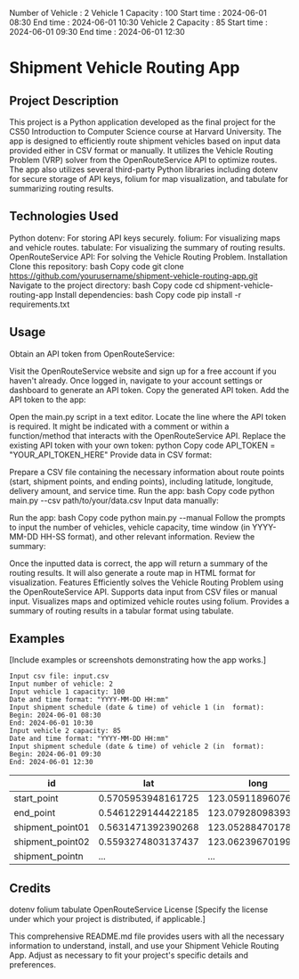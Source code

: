 Number of Vehicle   : 2
Vehicle 1
    Capacity        : 100
    Start time      : 2024-06-01 08:30
    End time        : 2024-06-01 10:30
Vehicle 2
    Capacity        : 85
    Start time      : 2024-06-01 09:30
    End time        : 2024-06-01 12:30


# Shipment Vehicle Routing App
## Project Description
This project is a Python application developed as the final project for the CS50 Introduction to Computer Science course at Harvard University. The app is designed to efficiently route shipment vehicles based on input data provided either in CSV format or manually. It utilizes the Vehicle Routing Problem (VRP) solver from the OpenRouteService API to optimize routes. The app also utilizes several third-party Python libraries including dotenv for secure storage of API keys, folium for map visualization, and tabulate for summarizing routing results.

## Technologies Used
Python
dotenv: For storing API keys securely.
folium: For visualizing maps and vehicle routes.
tabulate: For visualizing the summary of routing results.
OpenRouteService API: For solving the Vehicle Routing Problem.
Installation
Clone this repository:
bash
Copy code
git clone https://github.com/yourusername/shipment-vehicle-routing-app.git
Navigate to the project directory:
bash
Copy code
cd shipment-vehicle-routing-app
Install dependencies:
bash
Copy code
pip install -r requirements.txt


## Usage
Obtain an API token from OpenRouteService:

Visit the OpenRouteService website and sign up for a free account if you haven't already.
Once logged in, navigate to your account settings or dashboard to generate an API token.
Copy the generated API token.
Add the API token to the app:

Open the main.py script in a text editor.
Locate the line where the API token is required. It might be indicated with a comment or within a function/method that interacts with the OpenRouteService API.
Replace the existing API token with your own token:
python
Copy code
API_TOKEN = "YOUR_API_TOKEN_HERE"
Provide data in CSV format:

Prepare a CSV file containing the necessary information about route points (start, shipment points, and ending points), including latitude, longitude, delivery amount, and service time.
Run the app:
bash
Copy code
python main.py --csv path/to/your/data.csv
Input data manually:

Run the app:
bash
Copy code
python main.py --manual
Follow the prompts to input the number of vehicles, vehicle capacity, time window (in YYYY-MM-DD HH-SS format), and other relevant information.
Review the summary:

Once the inputted data is correct, the app will return a summary of the routing results.
It will also generate a route map in HTML format for visualization.
Features
Efficiently solves the Vehicle Routing Problem using the OpenRouteService API.
Supports data input from CSV files or manual input.
Visualizes maps and optimized vehicle routes using folium.
Provides a summary of routing results in a tabular format using tabulate.


## Examples
[Include examples or screenshots demonstrating how the app works.]


```
Input csv file: input.csv
Input number of vehicle: 2
Input vehicle 1 capacity: 100
Date and time format: "YYYY-MM-DD HH:mm"
Input shipment schedule (date & time) of vehicle 1 (in  format):
Begin: 2024-06-01 08:30
End: 2024-06-01 10:30
Input vehicle 2 capacity: 85
Date and time format: "YYYY-MM-DD HH:mm"
Input shipment schedule (date & time) of vehicle 2 (in  format):
Begin: 2024-06-01 09:30
End: 2024-06-01 12:30
```


| id               | lat                | long               | delivery_amount | service |
| ---------------- | ------------------ | ------------------ | --------------- | ------- |
| start_point      | 0.5705953948161725 | 123.05911896076756 | 0               | 0       |
| end_point        | 0.5461229144422185 | 123.07928098393106 | 0               | 0       |
| shipment_point01 | 0.5631471392390268 | 123.05288470178134 | 40              | 1200    |
| shipment_point02 | 0.5593274803137437 | 123.06239670199969 | 30              | 900     |
| shipment_pointn  | ...                | ...                | ...             | ...     |

## Credits
dotenv
folium
tabulate
OpenRouteService
License
[Specify the license under which your project is distributed, if applicable.]

This comprehensive README.md file provides users with all the necessary information to understand, install, and use your Shipment Vehicle Routing App. Adjust as necessary to fit your project's specific details and preferences.

